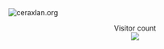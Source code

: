 <img src="https://raw.githubusercontent.com/CERAXLAN-ORG/CERAXLAN-ORG/master/resources/banner.png" alt="ceraxlan.org">

<p align="center"> 
  Visitor count<br>
  <img src="https://profile-counter.glitch.me/CERAXLAN-ORG/count.svg" />
</p>
 
